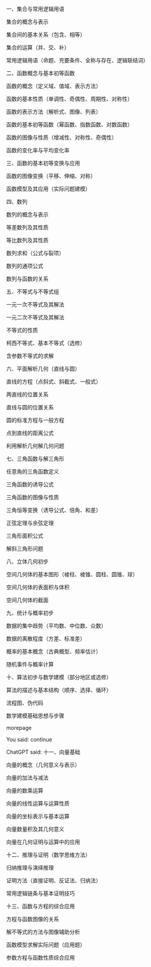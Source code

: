 一、集合与常用逻辑用语

集合的概念与表示

集合间的基本关系（包含、相等）

集合的运算（并、交、补）

常用逻辑用语（命题、充要条件、全称与存在、逻辑联结词）

二、函数概念与基本初等函数

函数的概念（定义域、值域、表示方法）

函数的基本性质（单调性、奇偶性、周期性、对称性）

函数的表示方法（解析式、图像、列表）

函数的基本初等函数（幂函数、指数函数、对数函数）

函数的图像与性质（增减性、对称性、奇偶性）

函数的变化率与平均变化率

三、函数的基本初等变换与应用

函数的图像变换（平移、伸缩、对称）

函数模型及其应用（实际问题建模）

四、数列

数列的概念与表示

等差数列及其性质

等比数列及其性质

数列求和（公式与裂项）

数列的通项公式

数列与函数的关系

五、不等式与不等式组

一元一次不等式及其解法

一元二次不等式及其解法

不等式的性质

柯西不等式、基本不等式（选修）

含参数不等式的求解

六、平面解析几何（直线与圆）

直线的方程（点斜式、斜截式、一般式）

两直线的位置关系

直线与圆的位置关系

圆的标准方程与一般方程

点到直线的距离公式

利用解析几何解几何问题

七、三角函数与解三角形

任意角的三角函数定义

三角函数的诱导公式

三角函数的图像与性质

三角恒等变换（诱导公式、倍角、和差）

正弦定理与余弦定理

三角形面积公式

解斜三角形问题

八、立体几何初步

空间几何体的基本图形（棱柱、棱锥、圆柱、圆锥、球）

空间几何体的表面积与体积

空间几何体的截面

九、统计与概率初步

数据的集中趋势（平均数、中位数、众数）

数据的离散程度（方差、标准差）

概率的基本概念（古典概型、频率估计）

随机事件与概率计算

十、算法初步与数学建模（部分地区或选修）

算法的描述与基本结构（顺序、选择、循环）

流程图、伪代码

数学建模基础思想与步骤

morepage







You said:
continue


ChatGPT said:
十一、向量基础

向量的概念（几何意义与表示）

向量的加法与减法

向量的数乘运算

向量的线性运算与运算性质

向量的坐标表示与基本运算

向量数量积及其几何意义

向量在几何证明与运算中的应用

十二、推理与证明（数学思维方法）

归纳推理与演绎推理

证明方法（直接证明、反证法、归纳法）

常用逻辑链条与基本证明技巧

十三、函数与方程的综合应用

方程与函数图像的关系

解不等式的方法与图像辅助分析

函数模型求解实际问题（应用题）

参数方程与函数性质综合应用
